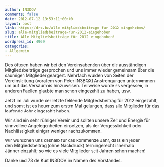 ```yaml
---
author: IN3DOV
comments: false
date: 2012-07-12 13:53:11+00:00
layout: post
link: https://drc.bz/alle-mitgliedsbeitrage-fur-2012-eingehoben/
slug: alle-mitgliedsbeitrage-fur-2012-eingehoben
title: Alle Mitgliedsbeiträge für 2012 eingehoben!
wordpress_id: 4969
categories:
- Allgemein
---
```


Des öfteren haben wir bei den Vereinsabenden über die ausständigen Mitgliedsbeiträge gesprochen und uns immer wieder gemeinsam über die säumigen Mitglieder geärgert. Mehrfach wurden von Seiten der Vereinsleitung (vorallem von Peter IN3BQX) Anstrengungen unternommen um auf das Versäumnis hinzuweisen. Teilweise wurde es vergessen, in anderen Faellen glaubte man schon eingezahlt zu haben, usw.




Jetzt im Juli wurde der letzte fehlende Mitgliedsbeitrag für 2012 eingezahlt, und somit ist es heuer zum ersten Mal gelungen, dass alle Mitglieder für das laufende Jahr eingezahlt haben. 




Wir sind ein sehr rühriger Verein und sollten unsere Zeit und Energie für sinnvollere Angelegenheiten einsetzen, als der Vergesslichkeit oder Nachlässigkeit einiger weniger nachzukommen. 




Wir wünschen uns deshalb für das kommende Jahr, dass ein jeder den Mitgliedsbeitrag (ohne Nachdruck) termingerecht innerhalb Jänner einzahlt; so wie es viele Mitglieder seit Jahren schon machen!




Danke und 73 de Kurt IN3DOV im Namen des Vorstandes.




 
